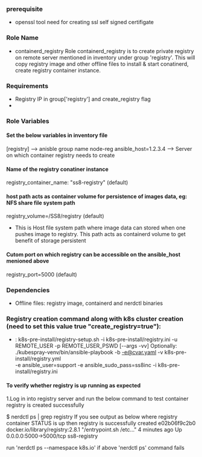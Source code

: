 ### prerequisite ####

* openssl tool need for creating ssl self signed certifigate 
 
### Role Name ###
- containerd_registry
Role containerd_registry is to create private registry on remote server mentioned in inventory under group 'registry'.
This will copy registry image and other offline files to install & start conatinerd, create registry container instance.

### Requirements ###

* Registry IP in group['registry'] and create_registry flag
*
### Role Variables ###

#### Set the below variables in inventory file ####
[registry] --> anisble group name
node-reg ansible_host=1.2.3.4	--> Server on which container registry needs to create

#### Name of the registry conatiner instance ####
registry_container_name: "ss8-registry" (default)

#### host path acts as container volume for persistence of images data, eg: NFS share file system path ####
registry_volume=/SS8/registry (default)
* This is Host file system path where image data can stored when one pushes image to registry.
  This path acts as containerd volume to get benefit of storage persistent

#### Cutom port on which registry can be accessible on the ansible_host menioned above ####
registry_port=5000 (default)

### Dependencies ###
* Offline files: registry image, containerd and nerdctl binaries 

### Registry creation command along with k8s cluster creation (need to set this value true "create_registry=true"): ###
* :  k8s-pre-install/registry-setup.sh -i k8s-pre-install/registry.ini -u REMOTE_USER -p REMOTE_USER_PSWD [--args -vv]
 Optionally:
 ./kubespray-venv/bin/ansible-playbook -b -e@cvar.yaml -v k8s-pre-install/registry.yml \
 -e ansible_user=support -e ansible_sudo_pass=ss8inc -i k8s-pre-install/registry.ini


#### To verify whether registry is up running as expected ####
1.Log in into registry server and run the below command to test container registry is created successfully

$ nerdctl ps  | grep registry
If you see output as below where registry container STATUS is up then registry is successfully created
e02b06f9c2b0   docker.io/library/registry:2.8.1    "/entrypoint.sh /etc…"    4 minutes ago  Up  0.0.0.0:5000->5000/tcp    ss8-registry

run 'nerdctl ps --namespace k8s.io' if above 'nerdctl ps' command fails
